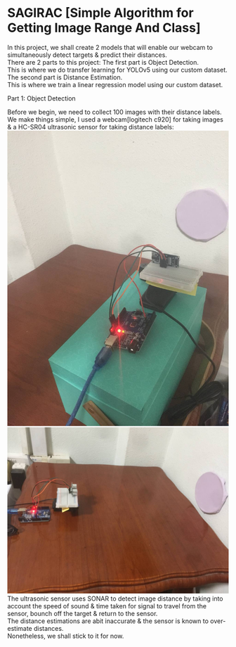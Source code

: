 # SAGIRAC [Simple Algorithm for Getting Image Range And Class]
In this project, we shall create 2 models that will enable our webcam to simultaneously detect targets & predict their distances. \
There are 2 parts to this project:
The first part is Object Detection. \
This is where we do transfer learning for YOLOv5 using our custom dataset. \
The second part is Distance Estimation. \
This is where we train a linear regression model using our custom dataset. 

Part 1:
Object Detection 

Before we begin, we need to collect 100 images with their distance labels. \
We make things simple, I used a webcam[logitech c920] for taking images & a HC-SR04 ultrasonic sensor for taking distance labels: 
![alt text](https://github.com/kwquan/SAGIRAC/blob/main/project_setup.jpg) 
![alt text](https://github.com/kwquan/SAGIRAC/blob/main/project_setup_2.jpg) 
The ultrasonic sensor uses SONAR to detect image distance by taking into account the speed of sound & time taken for signal to travel from the sensor, bounch off the target & return to the sensor. \
The distance estimations are abit inaccurate & the sensor is known to over-estimate distances. \
Nonetheless, we shall stick to it for now. 
